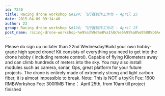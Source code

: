 ```yaml
---
id: 7240
title: Racing drone workshop &#124; 飞行器制作工作坊 - April 25
date: 2015-04-09 09:14:46
author: 23
group: Racing drone workshop &#124; 飞行器制作工作坊 - April 25
post_name: racing-drone-workshop-%e9%a3%9e%e8%a1%8c%e5%99%a8%e5%88%b6%e4%bd%9c%e5%b7%a5%e4%bd%9c%e5%9d%8a-april-1216
---
```


Please do sign up no later than 22nd Wednesday!Build your own hobby-grade high speed drone! Kit consists of everything you need to get into the drone hobby ( including remote control). Capable of flying Kilometers away and can climb hundreds of meters into the sky. You may also install modules such as camera, sonar, Gps, great platform for your future projects. The drone is entirely made of extremely strong and light carbon fiber, it is almost impossible to break. Note: This is NOT a toyKit Fee: 1600 RMBWorkshop Fee: 300RMB Time： April 25th, from 10am till project finished